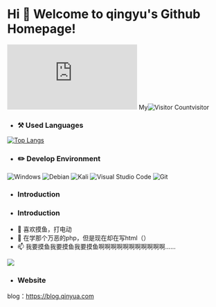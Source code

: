 # Hi 🎉 Welcome to qingyu's Github Homepage! 
![image](https://www.dmoe.cc/random.php) 
My![Visitor Count](https://profile-counter.glitch.me/qingyukb/count.svg)visitor
- ### ⚒️ Used Languages
[![Top Langs](https://github-readme-stats.vercel.app/api/top-langs/?username=qingyukb&layout=compact)](https://github.com/qingyukb/github-readme-stats)
- ### ✏️ Develop Environment
 ![Windows](https://img.shields.io/badge/-Windows_11_Insider_Preview-0078D6?style=flat-square&logo=windows&logoColor=white) ![Debian](https://img.shields.io/badge/-Debian11-C70137?style=flat-square&logo=debian&logoColor=white) ![Kali](https://img.shields.io/badge/-Kali_Linux-46C8FF?style=flat-square&logo=kalilinux&logoColor=white) ![Visual Studio Code](https://img.shields.io/badge/-Visual_Studio_Code-007ACC?style=flat-square&logo=visual-studio-code&logoColor=white) ![Git](https://img.shields.io/badge/-Git-F05032?style=flat-square&logo=git&logoColor=white)  
- ### Introduction
- ### Introduction 
* 👀 喜欢摸鱼，打电动
* 🌱 在学那个万恶的php，但是现在却在写html（）
* 📫 我要摸鱼我要摸鱼我要摸鱼啊啊啊啊啊啊啊啊啊啊啊……

![](https://github-readme-stats.vercel.app/api?username=qingyukb&show_icons=true&theme=dark&count_private=true)
- ### Website
blog：<a href="https://blog.qinyua.com" rel="nofollow">https://blog.qinyua.com</a>

